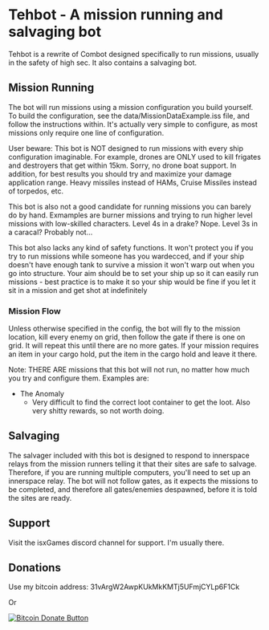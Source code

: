 # Tehbot - A mission running and salvaging bot

Tehbot is a rewrite of Combot designed specifically to run missions, usually in the safety of high sec.  It also contains a salvaging bot.

## Mission Running

The bot will run missions using a mission configuration you build yourself.  To build the configuration, see the data/MissionDataExample.iss file, and follow the instructions within.  It's actually very simple to configure, as most missions only require one line of configuration.

User beware: This bot is NOT designed to run missions with every ship configuration imaginable.  For example, drones are ONLY used to kill frigates and destroyers that get within 15km.  Sorry, no drone boat support.  In addition, for best results you should try and maximize your damage application range.  Heavy missiles instead of HAMs, Cruise Missiles instead of torpedos, etc.

This bot is also not a good candidate for running missions you can barely do by hand.  Exmamples are burner missions and trying to run higher level missions with low-skilled characters.  Level 4s in a drake?  Nope.  Level 3s in a caracal?  Probably not...

This bot also lacks any kind of safety functions.  It won't protect you if you try to run missions while someone has you wardecced, and if your ship doesn't have enough tank to survive a mission it won't warp out when you go into structure.  Your aim should be to set your ship up so it can easily run missions - best practice is to make it so your ship would be fine if you let it sit in a mission and get shot at indefinitely

### Mission Flow

Unless otherwise specified in the config, the bot will fly to the mission location, kill every enemy on grid, then follow the gate if there is one on grid.  It will repeat this until there are no more gates.  If your mission requires an item in your cargo hold, put the item in the cargo hold and leave it there.

Note: THERE ARE missions that this bot will not run, no matter how much you try and configure them.  Examples are:  

 - The Anomaly
   - Very difficult to find the correct loot container to get the loot.  Also very shitty rewards, so not worth doing.

## Salvaging

The salvager included with this bot is designed to respond to innerspace relays from the mission runners telling it that their sites are safe to salvage.  Therefore, if you are running multiple computers, you'll need to set up an innerspace relay.  The bot will not follow gates, as it expects the missions to be completed, and therefore all gates/enemies despawned, before it is told the sites are ready.

## Support

Visit the isxGames discord channel for support.  I'm usually there.

## Donations

Use my bitcoin address:  31vArgW2AwpKUkMkKMTj5UFmjCYLp6F1Ck

Or

[![Bitcoin Donate Button](https://i.stack.imgur.com/MnQ6V.png)](https://isxgames.github.io/Tehbot/bitcoin-redirect.html)